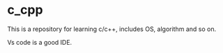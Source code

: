# c_cpp
This is a repository for learning c/c++, includes OS, algorithm and so on.

Vs code is a good IDE.
